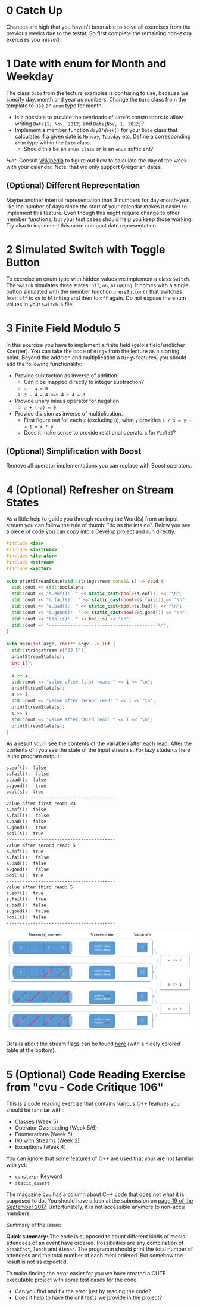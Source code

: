 # 0 Catch Up

Chances are high that you haven't been able to solve all exercises from the previous weeks due to the testat. So first complete the remaining non-extra exercises you missed.

# 1 Date with enum for Month and Weekday

The class `Date` from the lecture examples is confusing to use, because we specify day, month and year as numbers. Change the `Date` class from the template to use an `enum` type for month.

* Is it possible to provide the overloads of `Date`'s constructors to allow writing `Date{1, Nov, 2012}` and `Date{Nov, 1, 2012}`? 
* Implement a member function `dayOfWeek()` for your `Date` class that calculates if a given date is `Monday`, `Tuesday` etc. Define a corresponding `enum` type within the `Date` class.
  * Should this be an `enum class` or is an `enum` sufficient? 

*Hint:* Consult [Wikipedia](https://en.wikipedia.org/wiki/Determination_of_the_day_of_the_week) to figure out how to calculate the day of the week with your calendar. Note, that we only support Gregorian dates.

## (Optional) Different Representation

Maybe another internal representation than 3 numbers for day-month-year, like the number of days since the start of your calendar makes it easier to implement this feature. Even though this might require change to other member functions, but your test cases should help you keep those working. Try also to implement this more compact date representation.

# 2 Simulated Switch with Toggle Button

To exercise an enum type with hidden values we implement a class `Switch`. The `Switch` simulates three states: `off`, `on`, `blinking`. It comes with a single button simulated with the member function `pressButton()` that switches from `off` to `on` to `blinking` and then to `off` again. Do not expose the enum values in your `Switch.h` file. 

# 3 Finite Field Modulo 5

In this exercise you have to implement a finite field (galois field/endlicher Koerper). You can take the code of `Ring5` from the lecture as a starting point. Beyond the addition and multiplication a `Ring5` features, you should add the following functionality:

* Provide subtraction as inverse of addition.
  * Can it be mapped directly to integer subtraction?
  * `a - a = 0`
  * `3 - 4 = 4 <=> 4 + 4 = 3`
* Provide unary minus operator for negation
  * `a + (-a) = 0`
* Provide division as inverse of multiplication.
  * First figure out for each `x` (excluding `0`), what `y` provides `1 / x = y -> 1 = x * y`
  * Does it make sense to provide relational operators for `Field5`?

## (Optional) Simplification with Boost

Remove all operator implementations you can replace with Boost operators.

 
# 4 (Optional) Refresher on Stream States

As a little help to guide you through reading the Word(s) from an input stream you can follow the rule of thumb: "do as the ints do". Below you see a piece of code you can copy into a Cevelop project and run directly.

```cpp
#include <ios>
#include <iostream>
#include <iterator>
#include <sstream>
#include <vector>

auto printStreamState(std::stringstream const& s) -> void {
  std::cout << std::boolalpha;
  std::cout << "s.eof():  " << static_cast<bool>(s.eof()) << "\n";
  std::cout << "s.fail():  " << static_cast<bool>(s.fail()) << "\n";
  std::cout << "s.bad():  " << static_cast<bool>(s.bad()) << "\n";
  std::cout << "s.good():  " << static_cast<bool>(s.good()) << "\n";
  std::cout << "bool(s):  " << bool(s) << "\n";
  std::cout << "-----------------------------------------\n";
}

auto main(int argc, char** argv) -> int {
  std::stringstream s{"23 5"};
  printStreamState(s);
  int i{};

  s >> i;
  std::cout << "value after first read: " << i << "\n";
  printStreamState(s);
  s >> i;
  std::cout << "value after second read: " << i << "\n";
  printStreamState(s);
  s >> i;
  std::cout << "value after third read: " << i << "\n";
  printStreamState(s);
}
```

As a result you'll see the contents of the variable i after each read. After the contents of i you see the state of the input stream s. For lazy students here is the program output:

```
s.eof():  false
s.fail():  false
s.bad():  false
s.good():  true
bool(s):  true
-----------------------------------------
value after first read: 23
s.eof():  false
s.fail():  false
s.bad():  false
s.good():  true
bool(s):  true
-----------------------------------------
value after second read: 5
s.eof():  true
s.fail():  false
s.bad():  false
s.good():  false
bool(s):  true
-----------------------------------------
value after third read: 5
s.eof():  true
s.fail():  true
s.bad():  false
s.good():  false
bool(s):  false
-----------------------------------------
```

![Stream States Example](exercise_templates/stream_state.png)

Details about the stream flags can be found [here](http://en.cppreference.com/w/cpp/io/ios_base/iostate) (with a nicely colored table at the bottom). 


# 5 (Optional) Code Reading Exercise from "cvu - Code Critique 106"

This is a code reading exercise that contains various C++ features you should be familiar with:

* Classes (Week 5)
* Operator Overloading (Week 5/6)
* Enumerations (Week 6)
* I/O with Streams (Week 2)
* Exceptions (Week 4) 

You can ignore that some features of C++ are used that your are not familiar with yet:

* `constexpr` Keyword
* `static_assert`

The magazine cvu has a column about C++ code that does not what it is supposed to do. You should have a look at the submission on [page 19 of the September 2017](https://accu.org/var/uploads/journals/CVu29-4_with_cover.pdf). Unfortunately, it is not accessible anymore to non-accu members.

Summary of the issue: 

**Quick summary:** The code is supposed to count different kinds of meals attendees of an event have ordered. Possibilities are any combination of `breakfast`, `lunch` and `dinner`. The programm should print the total number of attendess and the total number of each meal ordered. But somehow the result is not as expected.

To make finding the error easier for you we have created a CUTE executable project with some test cases for the code.

* Can you find and fix the error just by reading the code?
* Does it help to have the unit tests we provide in the project?
